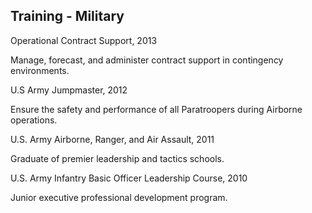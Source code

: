 ## Training - Military

Operational Contract Support, 2013

Manage, forecast, and administer contract support in contingency
environments.

U.S Army Jumpmaster, 2012

Ensure the safety and performance of all Paratroopers during Airborne
operations.

U.S. Army Airborne, Ranger, and Air Assault, 2011

Graduate of premier leadership and tactics schools.

U.S. Army Infantry Basic Officer Leadership Course, 2010

Junior executive professional development program.
